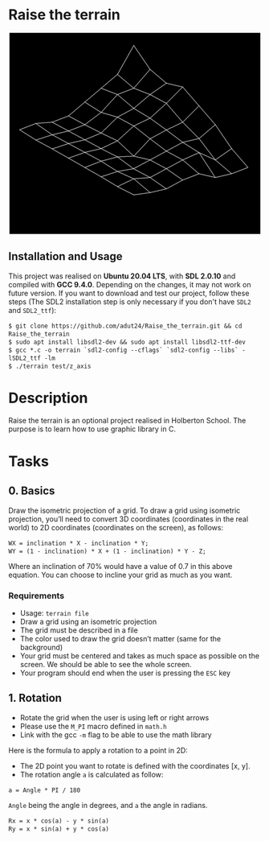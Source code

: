 # Raise the terrain

<p align="center">
	<img src="./picture/terrain.png" alt="Optional project Raise the terrain"/>
</p>

## Installation and Usage

This project was realised on **Ubuntu 20.04 LTS**, with **SDL 2.0.10** and compiled with **GCC 9.4.0**. Depending on the changes, it may not work on future version. If you want to download and test our project, follow these steps (The SDL2 installation step is only necessary if you don't have `SDL2` and `SDL2_ttf`):
```
$ git clone https://github.com/adut24/Raise_the_terrain.git && cd Raise_the_terrain
$ sudo apt install libsdl2-dev && sudo apt install libsdl2-ttf-dev
$ gcc *.c -o terrain `sdl2-config --cflags` `sdl2-config --libs` -lSDL2_ttf -lm
$ ./terrain test/z_axis
```

# Description
Raise the terrain is an optional project realised in Holberton School. The purpose is to learn how to use graphic library in C.

# Tasks

## 0. Basics
Draw the isometric projection of a grid. To draw a grid using isometric projection, you’ll need to convert 3D coordinates (coordinates in the real world) to 2D coordinates (coordinates on the screen), as follows:
```
WX = inclination * X - inclination * Y;
WY = (1 - inclination) * X + (1 - inclination) * Y - Z;
```
Where an inclination of 70% would have a value of 0.7 in this above equation. You can choose to incline your grid as much as you want.

### Requirements
* Usage: `terrain file`
* Draw a grid using an isometric projection
* The grid must be described in a file
* The color used to draw the grid doesn’t matter (same for the background)
* Your grid must be centered and takes as much space as possible on the screen. We should be able to see the whole screen.
* Your program should end when the user is pressing the `ESC` key

## 1. Rotation
* Rotate the grid when the user is using left or right arrows
* Please use the `M_PI` macro defined in `math.h`
* Link with the gcc `-m` flag to be able to use the math library

Here is the formula to apply a rotation to a point in 2D:
* The 2D point you want to rotate is defined with the coordinates [x, y].
* The rotation angle `a` is calculated as follow:
```
a = Angle * PI / 180
```
`Angle` being the angle in degrees, and `a` the angle in radians.
```
Rx = x * cos(a) - y * sin(a)
Ry = x * sin(a) + y * cos(a)
```
